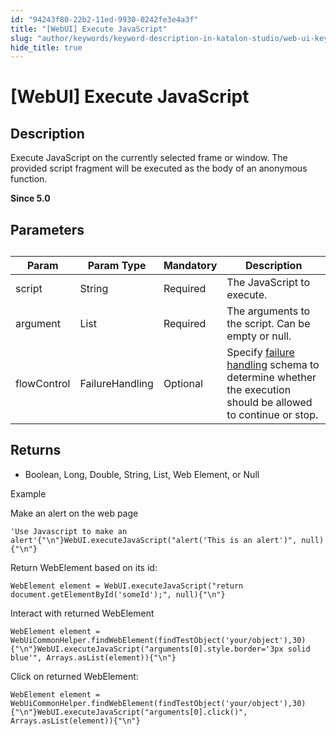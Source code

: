```yaml
---
id: "94243f80-22b2-11ed-9930-0242fe3e4a3f"
title: "[WebUI] Execute JavaScript"
slug: "author/keywords/keyword-description-in-katalon-studio/web-ui-keywords/webui-execute-javascript"
hide_title: true
---
```


# <a id="id_0" class="anchor_top_offset"/><a id="ariaid-title1" class="anchor_top_offset"/>[WebUI] Execute JavaScript


## <a id="id_0__id_1" class="anchor_top_offset"/>Description  

              
<p xmlns="http://www.w3.org/1999/xhtml" className="p">Execute JavaScript on the currently selected frame or window.   The provided script fragment will be executed as the body of an   anonymous function.</p> 
<p xmlns="http://www.w3.org/1999/xhtml" className="p"><strong className="ph b">Since 5.0</strong></p> 
            

## <a id="id_0__id_3" class="anchor_top_offset"/>Parameters  

              
<table xmlns="http://www.w3.org/1999/xhtml" className="table"><caption /><thead className="thead"><tr className><th className="entry anchor_top_offset" id="id_0__id_3__entry__1">Param</th><th className="entry anchor_top_offset" id="id_0__id_3__entry__2">Param Type</th><th className="entry anchor_top_offset" id="id_0__id_3__entry__3">Mandatory</th><th className="entry anchor_top_offset" id="id_0__id_3__entry__4">Description</th></tr></thead><tbody className="tbody"><tr className><td className="entry" headers="id_0__id_3__entry__1 id_0__id_3__entry__2 id_0__id_3__entry__3 id_0__id_3__entry__4 ">script</td><td className="entry" headers="id_0__id_3__entry__1 id_0__id_3__entry__2 id_0__id_3__entry__3 id_0__id_3__entry__4 ">String</td><td className="entry" headers="id_0__id_3__entry__1 id_0__id_3__entry__2 id_0__id_3__entry__3 id_0__id_3__entry__4 ">Required</td><td className="entry" headers="id_0__id_3__entry__1 id_0__id_3__entry__2 id_0__id_3__entry__3 id_0__id_3__entry__4 ">The JavaScript to execute.</td></tr><tr className><td className="entry" headers="id_0__id_3__entry__1 id_0__id_3__entry__2 id_0__id_3__entry__3 id_0__id_3__entry__4 ">argument</td><td className="entry" headers="id_0__id_3__entry__1 id_0__id_3__entry__2 id_0__id_3__entry__3 id_0__id_3__entry__4 ">List</td><td className="entry" headers="id_0__id_3__entry__1 id_0__id_3__entry__2 id_0__id_3__entry__3 id_0__id_3__entry__4 ">Required</td><td className="entry" headers="id_0__id_3__entry__1 id_0__id_3__entry__2 id_0__id_3__entry__3 id_0__id_3__entry__4 ">The arguments to the script. Can be empty or null.</td></tr><tr className><td className="entry" headers="id_0__id_3__entry__1 id_0__id_3__entry__2 id_0__id_3__entry__3 id_0__id_3__entry__4 ">flowControl</td><td className="entry" headers="id_0__id_3__entry__1 id_0__id_3__entry__2 id_0__id_3__entry__3 id_0__id_3__entry__4 ">FailureHandling</td><td className="entry" headers="id_0__id_3__entry__1 id_0__id_3__entry__2 id_0__id_3__entry__3 id_0__id_3__entry__4 ">Optional</td><td className="entry" headers="id_0__id_3__entry__1 id_0__id_3__entry__2 id_0__id_3__entry__3 id_0__id_3__entry__4 ">Specify <a className="xref" href="/maintain/configure-failure-handling-settings-in-katalon-studio">failure handling</a> schema to         determine whether the execution should be allowed to continue or         stop.</td></tr></tbody></table> 
      

## <a id="id_0__id_4" class="anchor_top_offset"/>Returns

              
<ul xmlns="http://www.w3.org/1999/xhtml" className="ul"><li className="li">Boolean, Long, Double, String, List, Web Element, or Null</li></ul> 
      
<p xmlns="http://www.w3.org/1999/xhtml" className="p">Example </p> 
      
<p xmlns="http://www.w3.org/1999/xhtml" className="p">Make an alert on the web page</p> 
              
<pre xmlns="http://www.w3.org/1999/xhtml" className="pre codeblock"><code>'Use Javascript to make an alert'{"\n"}WebUI.executeJavaScript("alert('This is an alert')", null){"\n"}</code></pre> 
            
<p xmlns="http://www.w3.org/1999/xhtml" className="p">Return WebElement based on its id:</p> 
              
<pre xmlns="http://www.w3.org/1999/xhtml" className="pre codeblock"><code>WebElement element = WebUI.executeJavaScript("return document.getElementById('someId');", null){"\n"}</code></pre> 
            
<p xmlns="http://www.w3.org/1999/xhtml" className="p">Interact with returned WebElement</p> 
              
<pre xmlns="http://www.w3.org/1999/xhtml" className="pre codeblock"><code>WebElement element = WebUiCommonHelper.findWebElement(findTestObject('your/object'),30){"\n"}WebUI.executeJavaScript("arguments[0].style.border='3px solid blue'", Arrays.asList(element)){"\n"}</code></pre> 
            
<p xmlns="http://www.w3.org/1999/xhtml" className="p">Click on returned WebElement:</p> 
              
<pre xmlns="http://www.w3.org/1999/xhtml" className="pre codeblock"><code>WebElement element = WebUiCommonHelper.findWebElement(findTestObject('your/object'),30){"\n"}WebUI.executeJavaScript("arguments[0].click()", Arrays.asList(element)){"\n"}</code></pre> 
            
